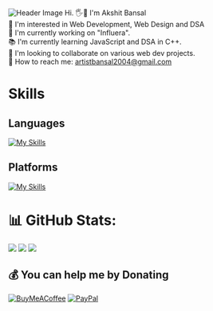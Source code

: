 ![Header Image](./GitHub%20Profile%20Header%20Image.png)
Hi. 🖐🤝 I'm Akshit Bansal<br>👀 I'm interested in Web Development, Web Design and DSA<br>🔭 I'm currently working on "Influera".<br>📚 I'm currently learning JavaScript and DSA in C++.<br>🤝 I'm looking to collaborate on various web dev projects.<br>📖 How to reach me: artistbansal2004@gmail.com<br>

# Skills
## Languages
[![My Skills](https://skillicons.dev/icons?i=c,cpp,css,git,html,md,bootstrap,jquery,nodejs,js,py)](https://skillicons.dev)
## Platforms
[![My Skills](https://skillicons.dev/icons?i=clion,github,gmail,ai,instagram,linkedin,linux,notion,ps,ubuntu,vscode,windows)](https://skillicons.dev)

# 📊 GitHub Stats:
![](https://github-readme-stats.vercel.app/api?username=akshit-bansal11&theme=dark&hide_border=false&include_all_commits=true&count_private=false)
![](https://github-readme-streak-stats.herokuapp.com/?user=akshit-bansal11&theme=dark&hide_border=false)
![](https://github-readme-stats.vercel.app/api/top-langs/?username=akshit-bansal11&theme=dark&hide_border=false&include_all_commits=true&count_private=false&layout=compact)

  ## 💰 You can help me by Donating
  [![BuyMeACoffee](https://img.shields.io/badge/Buy%20Me%20a%20Coffee-ffdd00?style=for-the-badge&logo=buy-me-a-coffee&logoColor=black)](https://buymeacoffee.com/akshit_bansal11) [![PayPal](https://img.shields.io/badge/PayPal-00457C?style=for-the-badge&logo=paypal&logoColor=white)](https://paypal.me/AkshitBansal141) 
